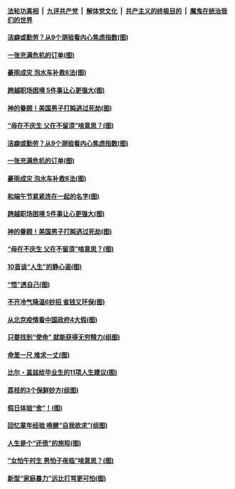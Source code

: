 ####  [法轮功真相](../../../../basic/blob/master/README.md?t=06250731) &nbsp;|&nbsp; [九评共产党](../../../../9ping.md/blob/master/README.md?t=06250731) &nbsp;|&nbsp; [解体党文化](../../../../jtdwh.md/blob/master/README.md?t=06250731)  &nbsp;|&nbsp; [共产主义的终极目的](../../../../gczydzjmd.md/blob/master/README.md?t=06250731) &nbsp;|&nbsp; [魔鬼在统治我们的世界](../../../../mgztzwmdsj.md/blob/master/README.md?t=06250731) 

#### [洁癖或勤劳？从9个测验看内心焦虑指数(图)](../pages/p8/937558.md?t=06250731) 

#### [一张充满危机的订单(图)](../pages/p8/936981.md?t=06250731) 

#### [豪雨成灾 泡水车补救8法(图)](../pages/p8/937526.md?t=06250731) 

#### [跨越职场困境 5件事让心更强大(图)](../pages/p8/937375.md?t=06250731) 

#### [神的眷顾！美国男子打盹逃过死劫(图)](../pages/p8/936985.md?t=06250731) 

#### [“母在不庆生 父在不留须”啥意思？(图)](../pages/p8/937234.md?t=06250731) 

#### [洁癖或勤劳？从9个测验看内心焦虑指数(图)](../pages/p8/937558.md?t=06250731) 

#### [一张充满危机的订单(图)](../pages/p8/936981.md?t=06250731) 

#### [豪雨成灾 泡水车补救8法(图)](../pages/p8/937526.md?t=06250731) 

#### [和端午节紧紧连在一起的名字(图)](../pages/p8/937448.md?t=06250731) 

#### [跨越职场困境 5件事让心更强大(图)](../pages/p8/937375.md?t=06250731) 

#### [神的眷顾！美国男子打盹逃过死劫(图)](../pages/p8/936985.md?t=06250731) 

#### [“母在不庆生 父在不留须”啥意思？(图)](../pages/p8/937234.md?t=06250731) 

#### [10首谈“人生”的静心谣(图)](../pages/p8/936965.md?t=06250731) 

#### [“悟”透自己(图)](../pages/p8/936972.md?t=06250731) 

#### [不开冷气降温6妙招 省钱又环保(图)](../pages/p8/937329.md?t=06250731) 

#### [从北京疫情看中国政府4大假(图)](../pages/p8/937196.md?t=06250731) 

#### [只要找到“使命” 就能获得无穷精力(组图)](../pages/p8/937159.md?t=06250731) 

#### [命里一尺 难求一丈(图)](../pages/p8/936782.md?t=06250731) 

#### [比尔・盖兹给毕业生的11项人生建议(图)](../pages/p8/936231.md?t=06250731) 

#### [荔枝的3个保鲜妙方(组图)](../pages/p8/936950.md?t=06250731) 

#### [假日体验“舍”！(图)](../pages/p8/937183.md?t=06250731) 

#### [回忆童年经验 唤醒“自我欲求”(组图)](../pages/p8/937082.md?t=06250731) 

#### [人生是个“还债”的旅程(图)](../pages/p8/936768.md?t=06250731) 

#### [“女怕午时生 男怕子夜临”啥意思？(图)](../pages/p8/937081.md?t=06250731) 

#### [新型“家庭暴力”远比打骂更可怕(图)](../pages/p8/936230.md?t=06250731) 

